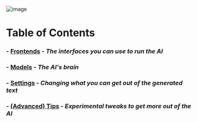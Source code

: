![image](https://github.com/Crataco/ai-guide/assets/55674863/a994e52d-e7ce-4c59-9d11-b1d9f56ac31a)
# Table of Contents
### - [Frontends](frontends.md) - *The interfaces you can use to run the AI*
### - [Models](models.md) - *The AI's brain*
### - [Settings](settings.md) - *Changing what you can get out of the generated text*
### - [(Advanced) Tips](tips.md) - *Experimental tweaks to get more out of the AI*
